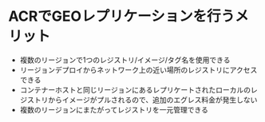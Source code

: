 # ACRでGEOレプリケーションを行うメリット

- 複数のリージョンで1つのレジストリ/イメージ/タグ名を使用できる
- リージョンデプロイからネットワーク上の近い場所のレジストリにアクセスできる
- コンテナーホストと同じリージョンにあるレプリケートされたローカルのレジストリからイメージがプルされるので、追加のエグレス料金が発生しない
- 複数のリージョンにまたがってレジストリを一元管理できる
